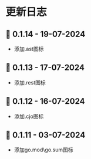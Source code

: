# 更新日志
## 🔖 0.1.14  -  19-07-2024

- 添加.ast图标

## 🔖 0.1.13  -  17-07-2024

- 添加.rest图标

## 🔖 0.1.12  -  16-07-2024

- 添加.cjo图标

## 🔖 0.1.11  -  03-07-2024

- 添加go.mod\go.sum图标
